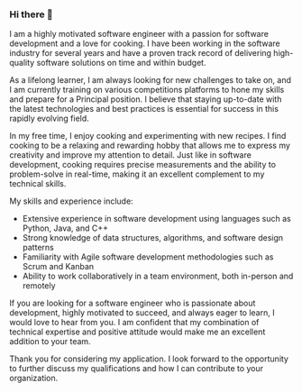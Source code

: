 ### Hi there 👋

I am a highly motivated software engineer with a passion for software development and a love for cooking. I have been working in the software industry for several years and have a proven track record of delivering high-quality software solutions on time and within budget.

As a lifelong learner, I am always looking for new challenges to take on, and I am currently training on various competitions platforms to hone my skills and prepare for a Principal position. I believe that staying up-to-date with the latest technologies and best practices is essential for success in this rapidly evolving field.

In my free time, I enjoy cooking and experimenting with new recipes. I find cooking to be a relaxing and rewarding hobby that allows me to express my creativity and improve my attention to detail. Just like in software development, cooking requires precise measurements and the ability to problem-solve in real-time, making it an excellent complement to my technical skills.

My skills and experience include:
 - Extensive experience in software development using languages such as Python, Java, and C++
 - Strong knowledge of data structures, algorithms, and software design patterns
 - Familiarity with Agile software development methodologies such as Scrum and Kanban
 - Ability to work collaboratively in a team environment, both in-person and remotely

If you are looking for a software engineer who is passionate about development, highly motivated to succeed, and always eager to learn, I would love to hear from you. I am confident that my combination of technical expertise and positive attitude would make me an excellent addition to your team.

Thank you for considering my application. I look forward to the opportunity to further discuss my qualifications and how I can contribute to your organization.

<!--
**levan-japaridze/levan-japaridze** is a ✨ _special_ ✨ repository because its `README.md` (this file) appears on your GitHub profile.

Here are some ideas to get you started:

- 🔭 I’m currently working on ...
- 🌱 I’m currently learning ...
- 👯 I’m looking to collaborate on ...
- 🤔 I’m looking for help with ...
- 💬 Ask me about ...
- 📫 How to reach me: ...
- 😄 Pronouns: ...
- ⚡ Fun fact: ...
-->
